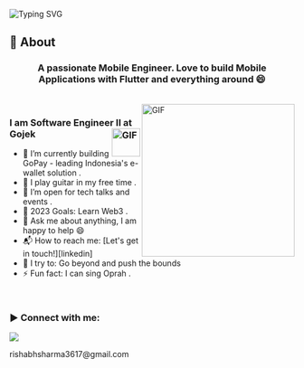 ![Typing SVG](https://readme-typing-svg.herokuapp.com?font=Architects+Daughter&color=000000&size=30&lines=Hey!+It's+Rishabh!+👋;I'm+a+Software+Engineer;I+build+amazing+products)
<!-- <h1 align="center">Hi 👋, I'm Rishabh</h1> -->

## 🧐 About

<h3 align="center">A passionate Mobile Engineer. Love to build Mobile Applications with Flutter and everything around 😄
</h3>

<br>

<img align="right" margin-top="20px" height="270px" alt="GIF" src="https://cdn.dribbble.com/users/1059583/screenshots/4171367/coding-freak.gif" />

### I am Software Engineer II at Gojek <img align="right" margin-top="20px" margin-right="100px" height="50px" alt="GIF" src="https://1000logos.net/wp-content/uploads/2020/11/Gojek-Logo.png" />
- 🔭 I’m currently building GoPay - leading Indonesia's e-wallet solution .
- 🌱 I play guitar in my free time . 
- 👯 I’m open for tech talks and events .
- 🥅 2023 Goals: Learn Web3 .
- 💬 Ask me about anything, I am happy to help :smile:
- 📬 How to reach me: [Let's get in touch!][linkedin]
- 🧗 I try to: Go beyond and push the bounds
- ⚡ Fun fact: I can sing Oprah .
<!-- ### Blogs posts -->
<!-- BLOG-POST-LIST:START -->
<!-- BLOG-POST-LIST:END -->
</br>

<h3 align="left">▶ Connect with me:</h3>
  <p>
    <a href="https://www.linkedin.com/in/rishabh-sharma3617/" target="_blank"><img src="https://img.shields.io/badge/-LinkedIn-222222?style=flat-square&logo=Linkedin&logoColor=white&link=https://www.linkedin.com/in/hgdsandakalum/)](https://www.linkedin.com/in/hgdsandakalum/"></a>
  </p>
<p>rishabhsharma3617@gmail.com</p>
</br>

